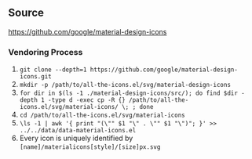 ## Source

https://github.com/google/material-design-icons

### Vendoring Process

1. `git clone --depth=1 https://github.com/google/material-design-icons.git`
2. `mkdir -p /path/to/all-the-icons.el/svg/material-design-icons`
3. `for dir in $(ls -1 ./material-design-icons/src/); do find $dir -depth 1 -type d -exec cp -R {} /path/to/all-the-icons.el/svg/material-icons/ \; ; done`
4. `cd /path/to/all-the-icons.el/svg/material-icons`
5. `\ls -1 | awk '{ print "(\"" $1 "\" . \"" $1 "\")"; }' >> ../../data/data-material-icons.el`
6. Every icon is uniquely identified by `[name]/materialicons[style]/[size]px.svg`
